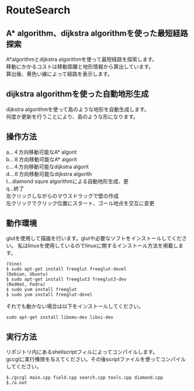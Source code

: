 # RouteSearch
## A* algorithm、dijkstra algorithmを使った最短経路探索
A*algorithmとdijkstra algorithmを使って最短経路を探索します。  
移動にかかるコストは移動距離と地形情報から算出しています。  
算出後、黄色い線によって経路を表示します。  

## dijkstra algorithmを使った自動地形生成
dijkstra algorithmを使って島のような地形を自動生成します。  
何度か更新を行うことにより、島のような形になります。
	
## 操作方法
a…４方向移動可能なA* algorit  
b…８方向移動可能なA* algorit   
c…４方向移動可能なdijkstra algorit  
d…８方向移動可能なdijkstra algorith   
t…diamond squre algorithmによる自動地形生成、更  
q…終了  
左クリックしながらのマウスドラッグで壁の作成  
左クリックでクリック位置にスタート、ゴール地点を交互に変更

## 動作環境
glutを使用して描画を行います。glutや必要なソフトをインストールしてください。
私はlinuxを使用しているのでlinuxに関するインストール方法を掲載します。
~~~
(Vine)
$ sudo apt-get install freeglut freeglut-devel
(Debian, Ubuntu)
$ sudo apt-get install freeglut3 freeglut3-dev
(RedHat, Fedra)
$ sudo yum install freeglut
$ sudo yum install freeglut-devel
~~~
それでも動かない場合は以下をインストールしてください。
~~~
sudo apt-get install libxmu-dev libxi-dev
~~~

## 実行方法
リポジトリ内にあるshellscriptフィルによってコンパイルします。  
gccglに実行権限を与えてください。その後scriptファイルを使ってコンパイルしてください。  
~~~
$./gccgl main.cpp field.cpp search.cpp tools.cpp diamond.cpp
$./a.out
~~~
